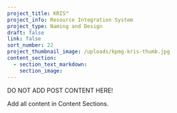 ```yaml
---
project_title: KRIS™
project_info: Resource Integration System
project_type: Naming and Design
draft: false
link: false
sort_number: 22
project_thumbnail_image: /uploads/kpmg-kris-thumb.jpg
content_section:
  - section_text_markdown:
    section_image:
---
```



DO NOT ADD POST CONTENT HERE!

Add all content in Content Sections.